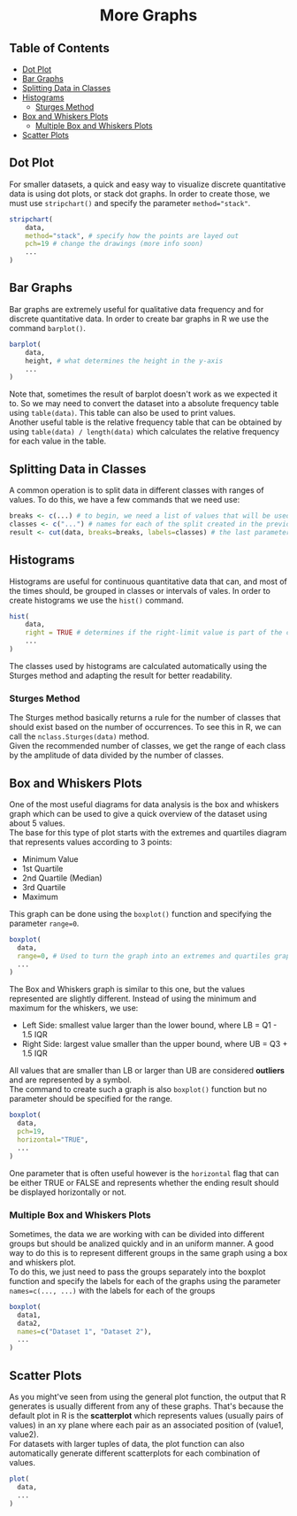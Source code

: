 <h1 align="center"> More Graphs </h1>

<h2>Table of Contents </h2>

- [Dot Plot](#dot-plot)
- [Bar Graphs](#bar-graphs)
- [Splitting Data in Classes](#splitting-data-in-classes)
- [Histograms](#histograms)
  - [Sturges Method](#sturges-method)
- [Box and Whiskers Plots](#box-and-whiskers-plots)
  - [Multiple Box and Whiskers Plots](#multiple-box-and-whiskers-plots)
- [Scatter Plots](#scatter-plots)


## Dot Plot

For smaller datasets, a quick and easy way to visualize discrete quantitative data is using dot plots, or stack dot graphs. In order to create those, we must use ```stripchart()``` and specify the parameter ```method="stack"```.

```R
stripchart(
    data,
    method="stack", # specify how the points are layed out
    pch=19 # change the drawings (more info soon)
    ...
)
```

## Bar Graphs

Bar graphs are extremely useful for qualitative data frequency and for discrete quantitative data. In order to create bar graphs in R we use the command ```barplot()```.  

```R
barplot(
    data,
    height, # what determines the height in the y-axis
    ...
)

```

Note that, sometimes the result of barplot doesn't work as we expected it to. So we may need to convert the dataset into a absolute frequency table using ```table(data)```.
This table can also be used to print values.  
Another useful table is the relative frequency table that can be obtained by using ```table(data) / length(data)``` which calculates the relative frequency for each value in the table.

## Splitting Data in Classes

A common operation is to split data in different classes with ranges of values. To do this, we have a few commands that we need use:

```R
breaks <- c(...) # to begin, we need a list of values that will be used to split the values into classes
classes <- c("...") # names for each of the split created in the previous command
result <- cut(data, breaks=breaks, labels=classes) # the last parameter is optional but provides better output
```


## Histograms

Histograms are useful for continuous quantitative data that can, and most of the times should, be grouped in classes or intervals of vales. In order to create histograms we use the ```hist()``` command.  

```R
hist(
    data,
    right = TRUE # determines if the right-limit value is part of the class
    ...
)
```

The classes used by histograms are calculated automatically using the Sturges method and adapting the result for better readability.  

### Sturges Method

The Sturges method basically returns a rule for the number of classes that should exist based on the number of occurrences. To see this in R, we can call the ```nclass.Sturges(data)``` method.  
Given the recommended number of classes, we get the range of each class by the amplitude of data divided by the number of classes.

## Box and Whiskers Plots

One of the most useful diagrams for data analysis is the box and whiskers graph which can be used to give a quick overview of the dataset using about 5 values.  
The base for this type of plot starts with the extremes and quartiles diagram that represents values according to 3 points:
  + Minimum Value
  + 1st Quartile
  + 2nd Quartile (Median)
  + 3rd Quartile
  + Maximum  

This graph can be done using the ```boxplot()``` function and specifying the parameter ```range=0```.

```R
boxplot(
  data,
  range=0, # Used to turn the graph into an extremes and quartiles graph
  ...
)
```

The Box and Whiskers graph is similar to this one, but the values represented are slightly different. Instead of using the minimum and maximum for the whiskers, we use:
+ Left Side: smallest value larger than the lower bound, where LB = Q1 - 1.5 IQR
+ Right Side: largest value smaller than the upper bound, where UB = Q3 + 1.5 IQR

All values that are smaller than LB or larger than UB are considered **outliers** and are represented by a symbol.  
The command to create such a graph is also ```boxplot()``` function but no parameter should be specified for the range.

```R
boxplot(
  data,
  pch=19,
  horizontal="TRUE",
  ...
)
```
One parameter that is often useful however is the ```horizontal``` flag that can be either TRUE or FALSE and represents whether the ending result should be displayed horizontally or not.

### Multiple Box and Whiskers Plots

Sometimes, the data we are working with can be divided into different groups but should be analized quickly and in an uniform manner. A good way to do this is to represent different groups in the same graph using a box and whiskers plot.  
To do this, we just need to pass the groups separately into the boxplot function and specify the labels for each of the graphs using the parameter ```names=c(..., ...)``` with the labels for each of the groups
```R
boxplot(
  data1,
  data2,
  names=c("Dataset 1", "Dataset 2"),
  ...
)
```

## Scatter Plots

As you might've seen from using the general plot function, the output that R generates is usually different from any of these graphs. That's because the default plot in R is the **scatterplot** which represents values (usually pairs of values) in an xy plane where each pair as an associated position of (value1, value2).  
For datasets with larger tuples of data, the plot function can also automatically generate different scatterplots for each combination of values.


``` R
plot(
  data,
  ...
)
```